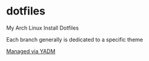 # dotfiles

My Arch Linux Install Dotfiles

Each branch generally is dedicated to a specific theme

[Managed via YADM](https://yadm.io/docs/overview)
